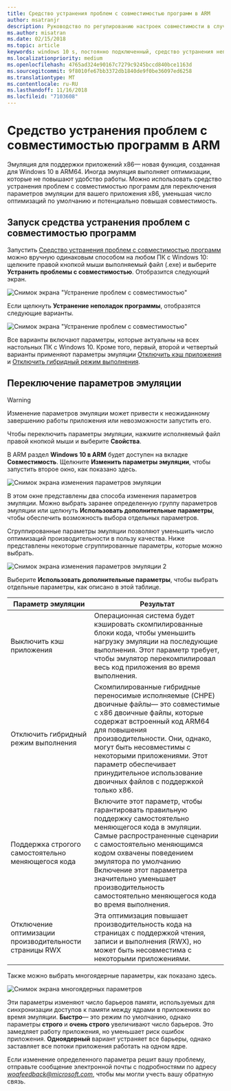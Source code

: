 ```yaml
---
title: Средство устранения проблем с совместимостью программ в ARM
author: msatranjr
description: Руководство по регулированию настроек совместимости в случае неправильной работы приложения в ARM
ms.author: misatran
ms.date: 02/15/2018
ms.topic: article
keywords: windows 10 s, постоянно подключенный, средство устранения неполадок с совместимостью, windows в ARM
ms.localizationpriority: medium
ms.openlocfilehash: 4765ad324e90167c7279c9245bccd840bce1163d
ms.sourcegitcommit: 9f8010fe67bb3372db1840de9f0be36097ed6258
ms.translationtype: MT
ms.contentlocale: ru-RU
ms.lasthandoff: 11/16/2018
ms.locfileid: "7103608"
---
```

# <a name="program-compatibility-troubleshooter-on-arm"></a>Средство устранения проблем с совместимостью программ в ARM
Эмуляция для поддержки приложений x86— новая функция, созданная для Windows 10 в ARM64. Иногда эмуляция выполняет оптимизации, которые не повышают удобство работы. Можно использовать средство устранения проблем с совместимостью программ для переключения параметров эмуляции для вашего приложения x86, уменьшая число оптимизаций по умолчанию и потенциально повышая совместимость.

## <a name="start-the-program-compatibility-troubleshooter"></a>Запуск средства устранения проблем с совместимостью программ
Запустить [Средство устранения проблем с совместимостью программ](https://support.microsoft.com/en-us/help/15078/windows-make-older-programs-compatible) можно вручную одинаковым способом на любом ПК с Windows 10: щелкните правой кнопкой мыши выполняемый файл (.exe) и выберите **Устранить проблемы с совместимостью**. Отобразится следующий экран.

![Снимок экрана "Устранение проблем с совместимостью"](images/arm/Capture4.png)

Если щелкнуть **Устранение неполадок программы**, отобразятся следующие варианты.

![Снимок экрана "Устранение проблем с совместимостью"](images/arm/Capture5.png)

Все варианты включают параметры, которые актуальны на всех настольных ПК с Windows 10. Кроме того, первый, второй и четвертый варианты применяют параметры эмуляции [Отключить кэш приложения](#disable-app-cache) и [Отключить гибридный режим выполнения](#disable-hybrid-exec-mode).

## <a name="toggling-emulation-settings"></a>Переключение параметров эмуляции
> [!WARNING]
> Изменение параметров эмуляции может привести к неожиданному завершению работы приложения или невозможности запустить его.

Чтобы переключить параметры эмуляции, нажмите исполняемый файл правой кнопкой мыши и выберите **Свойства**.

В ARM раздел **Windows 10 в ARM** будет доступен на вкладке **Совместимость**. Щелкните **Изменить параметры эмуляции**, чтобы запустить второе окно, как показано здесь.

![Снимок экрана изменения параметров эмуляции](images/arm/Capture.png)

В этом окне представлены два способа изменения параметров эмуляции. Можно выбрать заранее определенную группу параметров эмуляции или щелкнуть **Использовать дополнительные параметры**, чтобы обеспечить возможность выбора отдельных параметров.

Сгруппированные параметры эмуляции позволяют уменьшить число оптимизаций производительности в пользу качества. Ниже представлены некоторые сгруппированные параметры, которые можно выбрать.

![Снимок экрана изменения параметров эмуляции 2](images/arm/Capture2.png)

Выберите **Использовать дополнительные параметры**, чтобы выбрать отдельные параметры, как описано в этой таблице.

| Параметр эмуляции | Результат |
| ----------------- | ----------- |
| <p id="disable-app-cache">Выключить кэш приложения</p> | Операционная система будет кэшировать скомпилированные блоки кода, чтобы уменьшить нагрузку эмуляции на последующие выполнения. Этот параметр требует, чтобы эмулятор перекомпилировал весь код приложения во время выполнения. |
| <p id="disable-hybrid-exec-mode">Отключить гибридный режим выполнения</p> | Скомпилированные гибридные переносимые исполняемые (CHPE) двоичные файлы— это совместимые с x86 двоичные файлы, которые содержат встроенный код ARM64 для повышения производительности. Они, однако, могут быть несовместимы с некоторыми приложениями. Этот параметр обеспечивает принудительное использование двоичных файлов с поддержкой только x86. |
| Поддержка строгого самостоятельно меняющегося кода | Включите этот параметр, чтобы гарантировать правильную поддержку самостоятельно меняющегося кода в эмуляции. Самые распространенные сценарии с самостоятельно меняющимся кодом охвачены поведением эмулятора по умолчанию Включение этот параметра значительно уменьшает производительность самостоятельно меняющегося кода во время выполнения. |
| Отключение оптимизации производительности страницы RWX | Эта оптимизация повышает производительность кода на страницах с поддержкой чтения, записи и выполнения (RWX), но может быть несовместима с некоторыми приложениями. |

Также можно выбрать многоядерные параметры, как показано здесь.

![Снимок экрана многоядерных параметров](images/arm/Capture3.png)

Эти параметры изменяют число барьеров памяти, используемых для синхронизации доступов к памяти между ядрами в приложениях во время эмуляции. **Быстро**— это режим по умолчанию, однако параметры **строго** и **очень строго** увеличивают число барьеров. Это замедляет работу приложения, но уменьшает риск ошибок приложения. **Одноядерный** вариант устраняет все барьеры, однако заставляет все потоки приложения работать на одном ядре.

Если изменение определенного параметра решит вашу проблему, отправьте сообщение электронной почты с подробностями по адресу *woafeedback@microsoft.com*, чтобы мы могли учесть вашу обратную связь.
